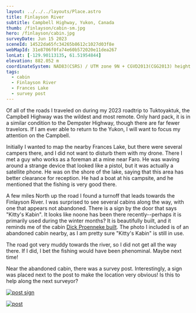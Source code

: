 ```yaml
---
layout: ../../../layouts/Place.astro
title: Finlayson River
subtitle: Campbell Highway, Yukon, Canada
thumb: /finlayson/cabin-sm.jpg
hero: /finlayson/cabin.jpg
surveyDate: Jun 15 2023
sceneId: 14522da65fc34265b8612c1027d03f8e
webMapId: 31e8706f0fa74e60b572020e11dea267
lonLat: [-129.90113135, 61.51954844]
elevation: 882.052 m
coordinateSystem: NAD83(CSRS) / UTM zone 9N + CGVD2013(CGG2013) height
tags:
  - cabin
  - Finlayson River
  - Frances Lake
  - survey post
---
```


Of all of the roads I traveled on during my 2023 roadtrip to Tuktoyaktuk, the Campbell Highway was the wildest and most remote. Only hard pack, it is in a similar condition to the Dempster Highway, though there are far fewer travelors. If I am ever able to return to the Yukon, I will want to focus my attention on the Campbell.

Initially I wanted to map the nearby Frances Lake, but there were several campers there, and I did not want to disturb them with my drone. There I met a guy who works as a foreman at a mine near Faro. He was waving around a strange device that looked like a pistol, but it was actually a satellite phone. He was on the shore of the lake, saying that this area has better clearance for reception. He had a boat at his campsite, and he mentioned that the fishing is very good there.

A few miles North up the road I found a turnoff that leads towards the Finlayson River. I was surprised to see several cabins along the way, with one that appears not abandoned. There is a sign by the door that says "Kitty's Kabin". It looks like noone has been there recently--perhaps it is primarily used during the winter months? It is beautifully built, and it reminds me of the cabin [Dick Proenneke built](https://youtu.be/hy-4NxJRxNQ). The photo I included is of an abandoned cabin nearby, as I am pretty sure "Kitty's Kabin" is still in use.

The road got very muddy towards the river, so I did not get all the way there. If I did, I bet the fishing would have been phenominal. Maybe next time!

Near the abandoned cabin, there was a survey post. Interestingly, a sign was placed next to the post to make the location very obvious! Is this to help along the next surveyor?

[![post sign](/finlayson/post-sign.jpg)](/finlayson/post-sign.jpg)

[![post](/finlayson/post.jpg)](/finlayson/post.jpg)
